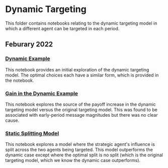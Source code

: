 # Dynamic Targeting

This folder contains notebooks relating to the dynamic targeting model in which a different agent can be targeted in each period.

## Feburary 2022

### [Dynamic Example](https://github.com/jbrightuniverse/strategic_influencer_of_naive_agents/blob/main/dynamic_targeting/dynamic_examples.html)
This notebook provides an initial exploration of the dynamic targeting model. The optimal choices each have a similar form, which is provided in the notebook.

### [Gain in the Dynamic Example](https://github.com/jbrightuniverse/strategic_influencer_of_naive_agents/blob/main/dynamic_targeting/gain_in_dynamic.html)
This notebook explores the source of the payoff increase in the dynamic targeting model versus the original targeting model. This was found to be associated with early-period message magnitudes but there was no clear cause.

### [Static Splitting Model](https://github.com/jbrightuniverse/strategic_influencer_of_naive_agents/blob/main/dynamic_targeting/splitting_model.html)
This notebook explores a model where the strategic agent's influence is split across the two agents being targeted. This model outperforms the dynamic case except where the optimal split is no split (which is the original targeting model, which we know the dynamic case outperforms).
